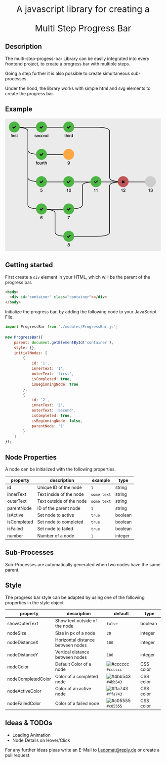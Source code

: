 <p align="center" style="font-size: 2em">A javascript library for creating a</p> 
<p align="center" style="font-size: 2em">Multi Step Progress Bar</p>


## Description

The multi-step-progess-bar Library can be easily integrated into every frontend project, to create a progress bar with multiple steps.

Going a step further it is also possible to create simultaneous sub-processes. 

Under the hood, the library works with simple html and svg elements to create the progress bar.

## Example

<p align="center">
  <img src="./media/progress-bar-example3.png" alt="" title="Progress Bar Example"/>
</p>

## Getting started

First create a ```div``` element in your HTML, which will be the parent of the progress bar.
```html
<body>
  <div id="container" class="container"></div>
</body>
```

Initialize the progress bar, by adding the following code to your JavaScript File.
```javascript
import ProgressBar from './modules/ProgressBar.js';

new ProgressBar({
    parent: document.getElementById('container'),
    style: {},
    initialNodes: [
        {
            id: '1',
            innerText: '1',
            outerText: 'first',
            isCompleted: true,
            isBeginningNode: true
        },
        {
            id: '2',
            innerText: '2',
            outerText: 'second',
            isCompleted: true,
            isBeginningNode: false,
            parentNode: '1'
        }
    ]
});
```

## Node Properties
A node can be initialized with the following properties.

| property    | description              | example         | type    | 
|-------------|--------------------------|-----------------|---------|
| id          | Unique ID of the node    | ```1```         | string  |
| innerText   | Text inside of the node  | ```some text``` | string  |
| outerText   | Text outside of the node | ```some text``` | string  |
| parentNode  | ID of the parent node    | ```1```         | string  |
| isActive    | Set node to active       | ```true```      | boolean |
| isCompleted | Set node to completed    | ```true```      | boolean |
| isFailed    | Set node to failed       | ```true```      | boolean |
| number      | Number of a node         | ```1```         | integer |

## Sub-Processes

Sub-Processes are automatically generated when two nodes have the same parent. 

## Style
The progress bar style can be adapted by using one of the following properties in the style object

| property           | description                       | default                                                                       | type      | 
|--------------------|-----------------------------------|-------------------------------------------------------------------------------|-----------|
| showOuterText      | Show text outside of the node     | ```false```                                                                   | boolean   |
| nodeSize           | Size in px of a node              | ```20```                                                                      | integer   |
| nodeDistanceX      | Horizontal distance between nodes | ```100```                                                                     | integer   |
| nodeDistanceY      | Vertical distance between nodes   | ```100```                                                                     | integer   |
| nodeColor          | Default Color of a node           | ![#cccccc](https://via.placeholder.com/15/cccccc/000000?text=+) ```#cccccc``` | CSS color |
| nodeCompletedColor | Color of a completed node         | ![#4bb543](https://via.placeholder.com/15/4bb543/000000?text=+) ```#4bb543``` | CSS color |
| nodeActiveColor    | Color of an active node           | ![#ffa743](https://via.placeholder.com/15/ffa743/000000?text=+) ```#ffa743``` | CSS color |
| nodeFailedColor    | Color of a failed node            | ![#c05555](https://via.placeholder.com/15/c05555/000000?text=+) ```#c05555``` | CSS color |


## Ideas & TODOs

- Loading Animation
- Node Details on Hover/Click


For any further ideas pleas write an E-Mail to <a href="mailto:l.adomat@reply.de">l.adomat@reply.de</a> or create a pull request.
